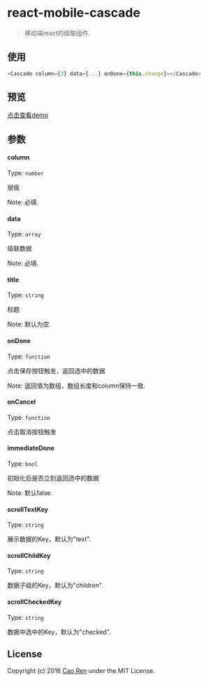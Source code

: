 # react-mobile-cascade

> 移动端react的级联组件.

## 使用
```js
<Cascade column={3} data={...} onDone={this.change}></Cascade>
```
## 预览
[点击查看demo](https://caoren.github.io/react-mobile-cascade/demo/)

## 参数

#### column
Type: `number`

层级

Note: 必填.

#### data
Type: `array`

级联数据

Note: 必填.

#### title
Type: `string`

标题

Note: 默认为空.

#### onDone
Type: `function`

点击保存按钮触发，返回选中的数据

Note: 返回值为数组，数组长度和column保持一致.

#### onCancel
Type: `function`

点击取消按钮触发

#### immediateDone
Type: `bool`

初始化后是否立刻返回选中的数据

Note: 默认false.

#### scrollTextKey
Type: `string`

展示数据的Key，默认为"text".

#### scrollChildKey
Type: `string`

数据子级的Key，默认为"children".

#### scrollCheckedKey
Type: `string`

数据中选中的Key，默认为"checked".


## License
Copyright (c) 2016 [Cao Ren](https://github.com/caoren) under the MIT License.